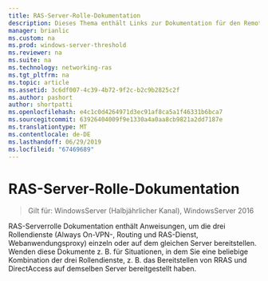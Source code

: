```yaml
---
title: RAS-Server-Rolle-Dokumentation
description: Dieses Thema enthält Links zur Dokumentation für den Remotezugriff in Windows Server 2016.
manager: brianlic
ms.custom: na
ms.prod: windows-server-threshold
ms.reviewer: na
ms.suite: na
ms.technology: networking-ras
ms.tgt_pltfrm: na
ms.topic: article
ms.assetid: 3c6df007-4c39-4b72-9f2c-b2c9b2825c2f
ms.author: pashort
author: shortpatti
ms.openlocfilehash: e4c1c0d4264971d3ec91af8ca5a1f46331b6bca7
ms.sourcegitcommit: 63926404009f9e1330a4a0aa8cb9821a2dd7187e
ms.translationtype: MT
ms.contentlocale: de-DE
ms.lasthandoff: 06/29/2019
ms.locfileid: "67469689"
---
```

# <a name="remote-access-server-role-documentation"></a>RAS-Server-Rolle-Dokumentation

>Gilt für: WindowsServer (Halbjährlicher Kanal), WindowsServer 2016

RAS-Serverrolle Dokumentation enthält Anweisungen, um die drei Rollendienste (Always On-VPN-, Routing und RAS-Dienst, Webanwendungsproxy) einzeln oder auf dem gleichen Server bereitstellen. Wenden diese Dokumente z. B. für Situationen, in dem Sie eine beliebige Kombination der drei Rollendienste, z. B. das Bereitstellen von RRAS und DirectAccess auf demselben Server bereitgestellt haben.  
